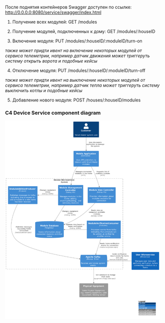 После поднятия контейнеров Swagger доступен по ссылке:
http://0.0.0.0:8080/service/swagger/index.html
 
1. Получение всех модулей:
GET /modules

2. Получение модулей, подключенных к дому:
GET /modules/:houseID

3. Включение модуля:
PUT /modules/:houseID/:moduleID/turn-on

<i>
также может придти ивент на включение некоторых модулей от сервиса телеметрии, 
например датчик движения может триггеруть систему открыть ворота и подобные кейсы
</i>

4. Отключение модуля:
PUT /modules/:houseID/:moduleID/turn-off

<i>
также может придти ивент на выключение некоторых модулей от сервиса телеметрии,
например датчик тепла может триггеруть систему выключить котлы и подобные кейсы
</i>

5. Добавление нового модуля:
POST /houses/:houseID/modules


### C4 Device Service component diagram
![System Architecture](./Component_CleverVillageSystem_DeviceService.svg)
